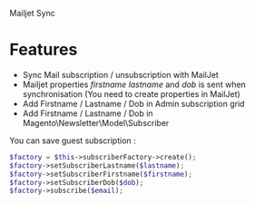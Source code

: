 Mailjet Sync

Features 
========
* Sync Mail subscription / unsubscription with MailJet
* Mailjet properties *firstname* *lastname* and *dob* is sent when synchronisation (You need to create properties in MailJet)
* Add Firstname / Lastname / Dob in Admin subscription grid
* Add Firstname / Lastname / Dob in Magento\Newsletter\Model\Subscriber

You can save guest subscription :

```php
$factory = $this->subscriberFactory->create();
$factory->setSubscriberLastname($lastname);
$factory->setSubscriberFirstname($firstname);
$factory->setSubscriberDob($dob);
$factory->subscribe($email);
```
